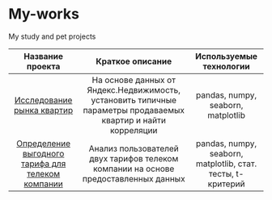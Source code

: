 # My-works
My study and pet projects


| Название проекта | Краткое описание | Используемые технологии |
| :---------------------------: | :---------------------------: |:---------------------------:|
|[Исследование рынка квартир](https://github.com/AleksandrSitnik/My-works/tree/main/%D0%98%D1%81%D1%81%D0%BB%D0%B5%D0%B4%D0%BE%D0%B2%D0%B0%D0%BD%D0%B8%D0%B5%20%D1%80%D1%8B%D0%BD%D0%BA%D0%B0%20%D0%BA%D0%B2%D0%B0%D1%80%D1%82%D0%B8%D1%80) | На основе данных от Яндекс.Недвижимость, установить типичные параметры продаваемых квартир и найти корреляции | pandas, numpy, seaborn, matplotlib| |
| [Определение выгодного тарифа для телеком компании](https://github.com/AleksandrSitnik/My-works/tree/main/%D0%9E%D0%BF%D1%80%D0%B5%D0%B4%D0%B5%D0%BB%D0%B5%D0%BD%D0%B8%D0%B5%20%D0%B2%D1%8B%D0%B3%D0%BE%D0%B4%D0%BD%D0%BE%D0%B3%D0%BE%20%D1%82%D0%B0%D1%80%D0%B8%D1%84%D0%B0%20%D0%B4%D0%BB%D1%8F%20%D1%82%D0%B5%D0%BB%D0%B5%D0%BA%D0%BE%D0%BC%20%D0%BA%D0%BE%D0%BC%D0%BF%D0%B0%D0%BD%D0%B8%D0%B8) | Анализ пользователей двух тарифов телеком компании на основе предоставленных данных | pandas, numpy, seaborn, matplotlib, стат. тесты, t-критерий | |
